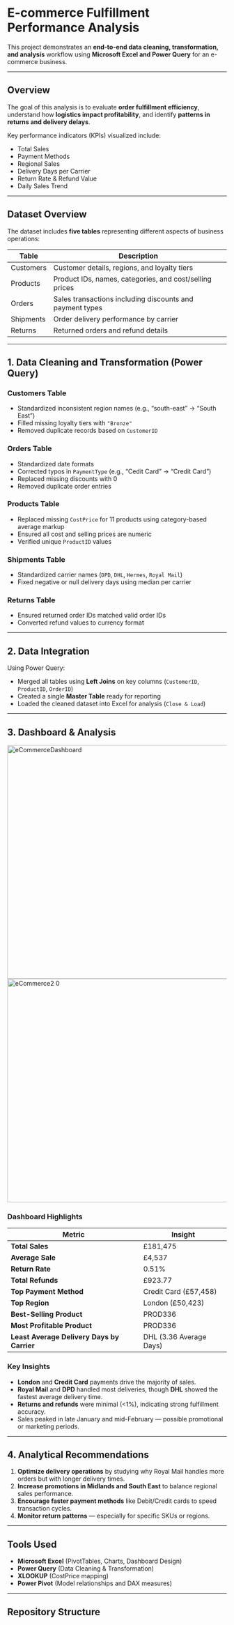 #  E-commerce Fulfillment Performance Analysis

This project demonstrates an **end-to-end data cleaning, transformation, and analysis** workflow using **Microsoft Excel and Power Query** for an e-commerce business.

---

##  Overview

The goal of this analysis is to evaluate **order fulfillment efficiency**, understand how **logistics impact profitability**, and identify **patterns in returns and delivery delays**.

Key performance indicators (KPIs) visualized include:
-  Total Sales  
-  Payment Methods  
-  Regional Sales  
-  Delivery Days per Carrier  
-  Return Rate & Refund Value  
-  Daily Sales Trend  

---

##  Dataset Overview

The dataset includes **five tables** representing different aspects of business operations:

| Table | Description |
|-------|--------------|
| Customers | Customer details, regions, and loyalty tiers |
| Products | Product IDs, names, categories, and cost/selling prices |
| Orders | Sales transactions including discounts and payment types |
| Shipments | Order delivery performance by carrier |
| Returns | Returned orders and refund details |

---

##  1. Data Cleaning and Transformation (Power Query)

### **Customers Table**
- Standardized inconsistent region names (e.g., “south-east” → “South East”)
- Filled missing loyalty tiers with `"Bronze"`
- Removed duplicate records based on `CustomerID`

### **Orders Table**
- Standardized date formats  
- Corrected typos in `PaymentType` (e.g., “Cedit Card” → “Credit Card”)  
- Replaced missing discounts with 0  
- Removed duplicate order entries  

### **Products Table**
- Replaced missing `CostPrice` for 11 products using category-based average markup  
- Ensured all cost and selling prices are numeric  
- Verified unique `ProductID` values  

### **Shipments Table**
- Standardized carrier names (`DPD`, `DHL`, `Hermes`, `Royal Mail`)  
- Fixed negative or null delivery days using median per carrier  

### **Returns Table**
- Ensured returned order IDs matched valid order IDs  
- Converted refund values to currency format  

---

##  2. Data Integration

Using Power Query:
- Merged all tables using **Left Joins** on key columns (`CustomerID`, `ProductID`, `OrderID`)
- Created a single **Master Table** ready for reporting
- Loaded the cleaned dataset into Excel for analysis (`Close & Load`)

---

##  3. Dashboard & Analysis

<img width="1209" height="536" alt="eCommerceDashboard" src="https://github.com/user-attachments/assets/01fdcab7-9247-400d-9539-f1bb244b69a3" />

<img width="1205" height="513" alt="eCommerce2 0" src="https://github.com/user-attachments/assets/ac9548af-4fb4-443d-a88c-2b90c0a61d92" />



### **Dashboard Highlights**
| Metric | Insight |
|--------|----------|
| **Total Sales** | £181,475 |
| **Average Sale** | £4,537 |
| **Return Rate** | 0.51% |
| **Total Refunds** | £923.77 |
| **Top Payment Method** | Credit Card (£57,458) |
| **Top Region** | London (£50,423) |
| **Best-Selling Product** | PROD336 |
| **Most Profitable Product** | PROD336 |
| **Least Average Delivery Days by Carrier** | DHL (3.36 Average Days) |

### **Key Insights**
- **London** and **Credit Card** payments drive the majority of sales.  
- **Royal Mail** and **DPD** handled most deliveries, though **DHL** showed the fastest average delivery time.  
- **Returns and refunds** were minimal (<1%), indicating strong fulfillment accuracy.  
- Sales peaked in late January and mid-February — possible promotional or marketing periods.  

---

##  4. Analytical Recommendations

1. **Optimize delivery operations** by studying why Royal Mail handles more orders but with longer delivery times.  
2. **Increase promotions in Midlands and South East** to balance regional sales performance.  
3. **Encourage faster payment methods** like Debit/Credit cards to speed transaction cycles.  
4. **Monitor return patterns** — especially for specific SKUs or regions.  

---

##  Tools Used

- **Microsoft Excel** (PivotTables, Charts, Dashboard Design)
- **Power Query** (Data Cleaning & Transformation)
- **XLOOKUP** (CostPrice mapping)
- **Power Pivot** (Model relationships and DAX measures)

---

##  Repository Structure

